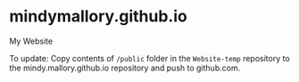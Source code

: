 # mindymallory.github.io
My Website

To update: Copy contents of `/public` folder in the `Website-temp` repository to the mindy.mallory.github.io repository and push to github.com.
